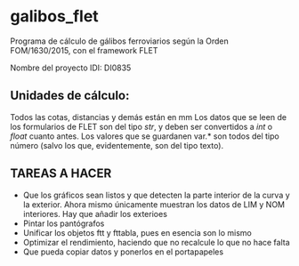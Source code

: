 # galibos_flet
Programa de cálculo de gálibos ferroviarios según la Orden FOM/1630/2015, con el framework FLET

Nombre del proyecto IDI: DI0835

## Unidades de cálculo:
Todos las cotas, distancias y demás están en mm
Los datos que se leen de los formularios de FLET son del tipo _str_, y deben ser convertidos a _int_ o _float_ cuanto antes. Los valores que se guardanen var.* son todos del tipo número (salvo los que, evidentemente, son del tipo texto).

## TAREAS A HACER
* Que los gráficos sean listos y que detecten la parte interior de la curva y la exterior. Ahora mismo únicamente muestran los datos de LIM y NOM interiores. Hay que añadir los exterioes
* Pintar los pantógrafos
* Unificar los objetos ftt y fttabla, pues en esencia son lo mismo
* Optimizar el rendimiento, haciendo que no recalcule lo que no hace falta
* Que pueda copiar datos y ponerlos en el portapapeles
